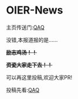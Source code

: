 # OIER-News

主页传送门:[QAQ](https://85933.blog.luogu.org/OIER-News)

没错,本报道报的是……

**~~励志鸡汤！！~~**

~~**资瓷大家走下去！！**~~

可以再这里投稿,欢迎大家PR!

投稿先看:[QAQ](https://github.com/bear-good/OIER-News/issues/1)
